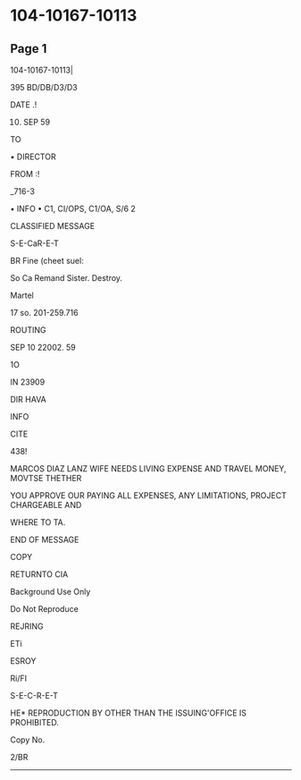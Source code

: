 # 104-10167-10113

## Page 1

104-10167-10113|

395 BD/DB/D3/D3

DATE .!

10. SEP 59

TO

• DIRECTOR

FROM :!

_716-3

• INFO • C1, CI/OPS, C1/OA, S/6 2

CLASSIFIED MESSAGE

S-E-CaR-E-T

BR Fine (cheet suel:

So Ca Remand Sister. Destroy.

Martel

17 so. 201-259.716

ROUTING

SEP 10 22002. 59

1O

IN 23909

DIR HAVA

INFO

CITE

438!

MARCOS DIAZ LANZ WIFE NEEDS LIVING EXPENSE AND TRAVEL MONEY, MOVTSE THETHER

YOU APPROVE OUR PAYING ALL EXPENSES, ANY LIMITATIONS, PROJECT CHARGEABLE AND

WHERE TO TA.

END OF MESSAGE

COPY

RETURNTO CIA

Background Use Only

Do Not Reproduce

REJRING

ETi

ESROY

Ri/FI

S-E-C-R-E-T

HE* REPRODUCTION BY OTHER THAN THE ISSUING'OFFICE IS PROHIBITED.

Copy No.

2/BR

---

